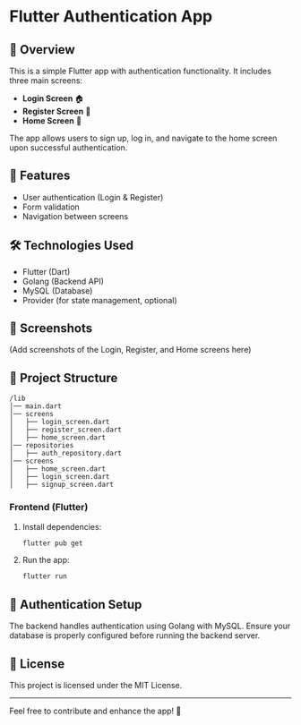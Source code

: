 # Flutter Authentication App

## 📌 Overview
This is a simple Flutter app with authentication functionality. It includes three main screens:
- **Login Screen** 🏠
- **Register Screen** 📝
- **Home Screen** 🏡

The app allows users to sign up, log in, and navigate to the home screen upon successful authentication.

## 🚀 Features
- User authentication (Login & Register)
- Form validation
- Navigation between screens

## 🛠️ Technologies Used
- Flutter (Dart)
- Golang (Backend API)
- MySQL (Database)
- Provider (for state management, optional)

## 📸 Screenshots
(Add screenshots of the Login, Register, and Home screens here)

## 📂 Project Structure
```
/lib
│── main.dart
│── screens
│   ├── login_screen.dart
│   ├── register_screen.dart
│   ├── home_screen.dart
│── repositories
│   ├── auth_repository.dart
│── screens
│   ├── home_screen.dart
│   ├── login_screen.dart
│   ├── signup_screen.dart
```
### Frontend (Flutter)
1. Install dependencies:
   ```sh
   flutter pub get
   ```
2. Run the app:
   ```sh
   flutter run
   ```

## 🔑 Authentication Setup
The backend handles authentication using Golang with MySQL. Ensure your database is properly configured before running the backend server.

## 📜 License
This project is licensed under the MIT License.

---
Feel free to contribute and enhance the app! 🚀

